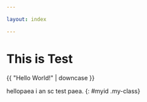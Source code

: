 ```yaml
---

layout: index

---
```


# This is Test

{{ "Hello World!" | downcase }}

hellopaea i an
sc test paea.
{: #myid .my-class}
